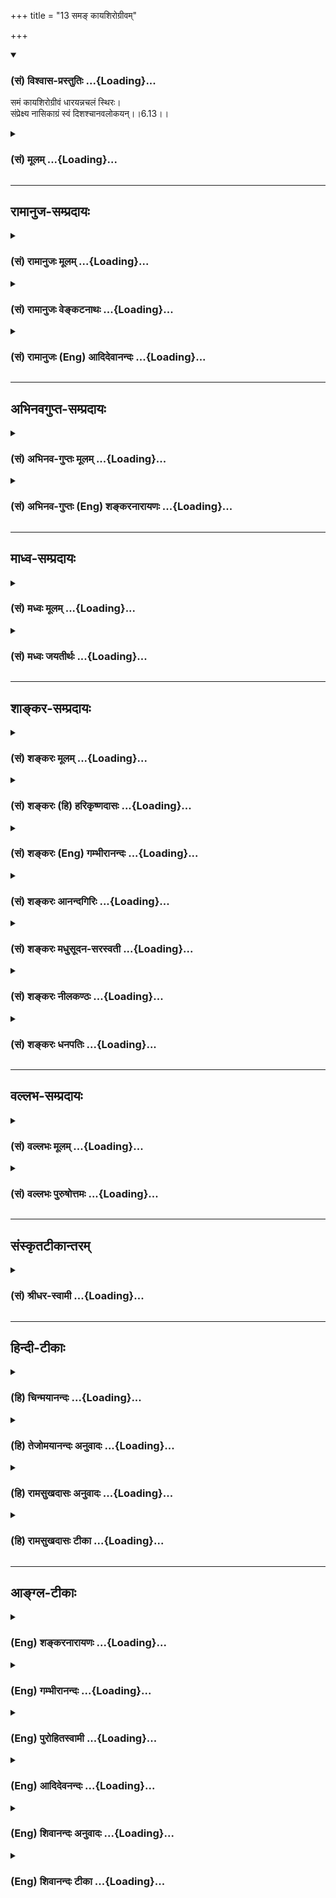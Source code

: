 +++
title = "13 समङ् कायशिरोग्रीवम्"

+++
<div class="js_include" newlevelforh1="3" title="(सं) विश्वास-प्रस्तुतिः" unfilled url="/purANam/mahAbhAratam/06-bhIShma-parva/02-bhagavad-gItA-parva/saMskRtam/vishvAsa-prastutiH/06_Atma-saMyama-yogaH_a/13_sama~N_kAyashirog.md">
<details open><summary><h3>(सं) विश्वास-प्रस्तुतिः ...{Loading}...</h3></summary>

समं कायशिरोग्रीवं धारयन्नचलं स्थिरः।  
संप्रेक्ष्य नासिकाग्रं स्वं दिशश्चानवलोकयन्।।6.13।।
</details>
</div>
<div class="js_include collapsed" newlevelforh1="3" title="(सं) मूलम्" unfilled url="/purANam/mahAbhAratam/06-bhIShma-parva/02-bhagavad-gItA-parva/saMskRtam/mUlam/06_Atma-saMyama-yogaH_a/13_sama~N_kAyashirog.md">
<details><summary><h3>(सं) मूलम् ...{Loading}...</h3></summary>

समं कायशिरोग्रीवं धारयन्नचलं स्थिरः।  
संप्रेक्ष्य नासिकाग्रं स्वं दिशश्चानवलोकयन्।।6.13।।
</details>
</div>


_________________
## रामानुज-सम्प्रदायः
<div class="js_include collapsed" newlevelforh1="3" title="(सं) रामानुजः मूलम्" unfilled url="/purANam/mahAbhAratam/06-bhIShma-parva/02-bhagavad-gItA-parva/saMskRtam/rAmAnujaH/mUlam/06_Atma-saMyama-yogaH_a/13_sama~N_kAyashirog.md">
<details><summary><h3>(सं) रामानुजः मूलम् ...{Loading}...</h3></summary>

।।6.13।।**कायशिरोग्रीवं समम् अचलं** सापाश्रयतया **स्थिरं धारयन् दिशश्च
अनवलोकयन् स्वं नासिकाग्रं संप्रेक्ष्य प्रशान्तात्मा** अत्यन्तनिर्वृतमनाः
विगतभीः ब्रह्मचर्ययुक्तो **मनः संयम्य मच्चित्तो युक्तः** अवहितो **मत्पर
आसीत** माम् एव चिन्तयन् आसीत।

</details>
</div>
<div class="js_include collapsed" newlevelforh1="3" title="(सं) रामानुजः वेङ्कटनाथः" unfilled url="/purANam/mahAbhAratam/06-bhIShma-parva/02-bhagavad-gItA-parva/saMskRtam/rAmAnujaH/venkaTanAthaH/06_Atma-saMyama-yogaH_a/13_sama~N_kAyashirog.md">
<details><summary><h3>(सं) रामानुजः वेङ्कटनाथः ...{Loading}...</h3></summary>

  
  
।।6.13।। एवं शुचिदेशासनादिरूपं बाह्यं योगोपकरणं मनसश्चैकाग्र्यमुक्तम्
अथान्तरान्तरतमयोः कायमनसोः क्रमात्कर्तव्यनियमविशेषा उच्यन्ते समं
इत्यादिश्लोकद्वयेन। कायशिरोग्रीवं इति द्वन्द्वैकवद्भावः तत एव नपुंसकता।
अत्र सिद्धापर(मध्यापर) नामा शरीरस्य मध्यप्रदेशः कायशब्देन विवक्षितः। समं
अचलं स्थिरम् इति धारणक्रियाविशेषणानिसमं इत्यत्रार्जवं विवक्षितम्
अचलशब्देन निष्कम्पत्वेऽभिहितेऽपि
स्थिरमित्येतदङ्गकम्पकरश्रमहेतुभूतपश्चाद्धारणप्रयत्ननिवृत्तिहेत्त्वभिप्रायमिति
दर्शयितुंसापाश्रयतया स्थिरमित्युक्तम्। अनेनाचलत्वस्य
चिरानुवर्तनयोग्यत्वमुक्तं भवति। बाह्येभ्यो व्यावर्तनं नासिकाग्रे स्थापनं
चेति क्रमप्रदर्शनायदिशश्चानवलोकयन्स्वं नासिकाग्रं सम्प्रेक्ष्य इति
व्युत्क्रमेणोक्तम्। यद्वा शतुरत्र
हेत्वर्थत्वाद्दिक्छब्दोपलक्षितबाह्यसकलपदार्थावलोकननिवृत्त्यर्थं
योगारम्भक्षणे स्वनासिकाग्रप्रेक्षणमिति भावः।
भोग्येतरानुपयुक्तविषयनिरीक्षणमपि निवर्तनीयमित्यभिप्रायेणदिशश्चत्युक्तम्।
निमीलनेनापि बाह्यानवलोकनसिद्धौ स्वनासिकाग्रावेक्षणं
निद्रादिनिवृत्त्यर्थम्। सम्प्रेक्ष्य नासिकाग्रं इत्येतावत्यभिहिते
परनासिकाग्रप्रेक्षणमपि शङ्क्येतेति तद्व्यवच्छेदार्थमुक्तंस्वम् इति।
मनस्यन्तर्मुखे नासाग्रसम्प्रेक्षणस्यासम्भवाच्चक्षुषो
दृष्टिसन्निपातमात्रमिह विवक्षितम्। अतः सम्प्रेक्ष्येत्यत्रइवशब्दो लुप्तो
द्रष्टव्यः इतिशाङ्करम्। नायनस्य तेजसः स्वच्छन्दवृत्त्या।
नासाग्रसन्निपातमात्रमिह विवक्षितम्मनः संयम्य इति संयमस्याभिधानात्
प्रशान्तात्मशब्दोऽयं योगोपयुक्तमनस्सन्तोषपर
इत्यभिप्रायेणअत्यन्तनिर्वृतमना इत्युक्तम्। ब्रह्मचारिव्रते स्थितः इत्यनेन
ब्रह्मचर्याश्रमप्रतीतिःशङ्करोक्तप्रक्रियया वा
ब्रह्मचर्यगुरुशुश्रूषाभिक्षाचर्यादिधीः स्यादिति
तद्व्यवच्छेदायाहब्रह्मचर्ययुक्त इति। ब्रह्मचर्यं च स्तनवति पिशितपिण्डे
भोग्यताधीगर्भस्मरणालोकनालापादिरहितत्वमत्र विवक्षितम्। स्मरन्ति च
ब्रह्मचर्यं च योषित्सु भोग्यताबुद्धिवर्जनम् इत्यादि। तथास्मरणं कीर्तनं
केलिः प्रेक्षणं गुह्यभाषणम्। सङ्कल्पोऽध्यवसायश्च क्रियानिर्वृत्तिरेव च।
एतन्मैथुनमष्टाङ्गं प्रवदन्ति मनीषिणः। विपरीतं
ब्रह्मचर्यमेतदेवाष्टलक्षणम् अ.पु.372।10।11 इति। युक्तशब्दस्य
पूर्वोत्तरप्रतिपन्नात्मावलोकनाभिधानादपि
तदुपयुक्तावधानविषयत्वमत्रोचितमित्यभिप्रायेणअवहित इत्युक्तम्।
मच्चित्तशब्दो भगवति चित्तस्यानुप्रवेशपरः। मत्परशब्दस्तु तदेकचित्तत्वपरः
तदनुवृत्तिपरो वेत्यपौनरुक्त्यमाह मामेवेति। यद्वा स्त्र्यादौ भोग्यचिन्ता
राजादौ च महति परधीर्लोके विभक्ता मयि तु तदुभयमित्यपुनरुक्तिः।

</details>
</div>
<div class="js_include collapsed" newlevelforh1="3" title="(सं) रामानुजः (Eng) आदिदेवानन्दः" unfilled url="/purANam/mahAbhAratam/06-bhIShma-parva/02-bhagavad-gItA-parva/saMskRtam/rAmAnujaH/english/AdidevAnandaH/06_Atma-saMyama-yogaH_a/13_sama~N_kAyashirog.md">
<details><summary><h3>(सं) रामानुजः (Eng) आदिदेवानन्दः ...{Loading}...</h3></summary>

6.13 - 6.14 Keeping the trunk, head and neck erect and motionless; well
seated in order to be steady; looking not in any direction but gazing at
the tip of the nose; serene, i.e., holding the mind extremely peaceful;
fearless; firm in the vow of celibacy; holding the mind in check; and
fixing his thoughts on Me - he should sit in Yoga, i.e., remain
concentrated and intent on Me, i.e., he should concentrating on Me only.

</details>
</div>


_________________
## अभिनवगुप्त-सम्प्रदायः
<div class="js_include collapsed" newlevelforh1="3" title="(सं) अभिनव-गुप्तः मूलम्" unfilled url="/purANam/mahAbhAratam/06-bhIShma-parva/02-bhagavad-gItA-parva/saMskRtam/abhinava-guptaH/mUlam/06_Atma-saMyama-yogaH_a/13_sama~N_kAyashirog.md">
<details><summary><h3>(सं) अभिनव-गुप्तः मूलम् ...{Loading}...</h3></summary>

।।6.10 6.15।। ननु जितात्मनः इत्युक्तम् तत्कथं तज्जय इत्याशङ्क्य
आरुरुक्षोः कश्चिदुपायः कायसमत्वादिकः +++(SN कायसमुद्धारकः)+++ चित्तसंयम
उपदिश्यते योगीत्यादि अधिगच्छतीत्यन्तम्। आत्मानं च चित्तं च युञ्जीत
एकाग्रीकुर्यात्। सततमिति न परिमितं कालम्। एकाकित्वादिषु सत्सु
एतद्युज्यते +++(N युञ्जीत)+++ नान्यथा। आसनस्थैर्यात् कालस्थैर्ये +++(S
कालस्थैर्यम्)+++ चित्तस्थैर्यम्। चित्तक्रियाः संकल्पात्मनः
अन्याश्चेन्द्रियक्रिया येन यताः नियमं नीताः। धारयन् यत्नेन।
नासिकाग्रस्यावलोकने सति दिशामनवलोकनम्। मत्परमतया युक्त आसीत +++(N आसीत्)+++
इत्यर्थः +++(S omits इत्यर्थः)+++। एवमात्मानं युञ्जतः समादधतः शान्तिर्जायते
यस्यां संस्थापर्यन्तकाष्ठा मत्प्राप्तिः+++(K प्राप्तिर्योगोऽस्तीति)+++।

</details>
</div>
<div class="js_include collapsed" newlevelforh1="3" title="(सं) अभिनव-गुप्तः (Eng) शङ्करनारायणः" unfilled url="/purANam/mahAbhAratam/06-bhIShma-parva/02-bhagavad-gItA-parva/saMskRtam/abhinava-guptaH/english/shankaranArAyaNaH/06_Atma-saMyama-yogaH_a/13_sama~N_kAyashirog.md">
<details><summary><h3>(सं) अभिनव-गुप्तः (Eng) शङ्करनारायणः ...{Loading}...</h3></summary>

6.13 See Comment under 6.15

</details>
</div>


_________________
## माध्व-सम्प्रदायः
<div class="js_include collapsed" newlevelforh1="3" title="(सं) मध्वः मूलम्" unfilled url="/purANam/mahAbhAratam/06-bhIShma-parva/02-bhagavad-gItA-parva/saMskRtam/madhvaH/mUlam/06_Atma-saMyama-yogaH_a/13_sama~N_kAyashirog.md">
<details><summary><h3>(सं) मध्वः मूलम् ...{Loading}...</h3></summary>

।।6.12 6.14।। योगं समाधियोगं युञ्ज्यात्।

</details>
</div>
<div class="js_include collapsed" newlevelforh1="3" title="(सं) मध्वः जयतीर्थः" unfilled url="/purANam/mahAbhAratam/06-bhIShma-parva/02-bhagavad-gItA-parva/saMskRtam/madhvaH/jayatIrthaH/06_Atma-saMyama-yogaH_a/13_sama~N_kAyashirog.md">
<details><summary><h3>(सं) मध्वः जयतीर्थः ...{Loading}...</h3></summary>

।।6.12 6.14।। उपविश्यासन इत्यत्रापि योगशब्द एवमेव व्याख्येय इत्याह
योगमिति। स्थानविवेकार्थं युञ्ज्यादित्युक्तम् कुर्यादिति यावत्।

</details>
</div>


_________________
## शाङ्कर-सम्प्रदायः
<div class="js_include collapsed" newlevelforh1="3" title="(सं) शङ्करः मूलम्" unfilled url="/purANam/mahAbhAratam/06-bhIShma-parva/02-bhagavad-gItA-parva/saMskRtam/shankaraH/mUlam/06_Atma-saMyama-yogaH_a/13_sama~N_kAyashirog.md">
<details><summary><h3>(सं) शङ्करः मूलम् ...{Loading}...</h3></summary>

।।6.13।। **समं कायशिरोग्रीवं** कायश्च शिरश्च ग्रीवा च कायशिरोग्रीवं तत्
समं **धारयन् अचलं** च। समं धारयतः चलनं संभवति अतः विशिनष्टि अचलमिति।
**स्थिरः** स्थिरो भूत्वा इत्यर्थः। **स्वं नासिकाग्रं संप्रेक्ष्य**
सम्यक् प्रेक्षणं दर्शनं कृत्वेव इति। इवशब्दो लुप्तो द्रष्टव्यः। न हि
स्वनासिकाग्रसंप्रेक्षणमिह विधित्सितम्। किं तर्हि चक्षुषो दृष्टिसंनिपातः।
स च अन्तःकरणसमाधानापेक्षो विवक्षितः। स्वनासिकाग्रसंप्रेक्षणमेव चेत्
विवक्षितम् मनः तत्रैव समाधीयेत नात्मनि। आत्मनि हि मनसः समाधानं वक्ष्यति
आत्मसंस्थं मनः कृत्वा (गीता 6।25) इति। तस्मात् इवशब्दलोपेन अक्ष्णोः
दृष्टिसंनिपात एव संप्रेक्ष्य इत्युच्यते। **दिशश्च अनवलोकयन्** दिशां च
अवलोकनमन्तराकुर्वन् इत्येतत्।। किञ्च

</details>
</div>
<div class="js_include collapsed" newlevelforh1="3" title="(सं) शङ्करः (हि) हरिकृष्णदासः" unfilled url="/purANam/mahAbhAratam/06-bhIShma-parva/02-bhagavad-gItA-parva/saMskRtam/shankaraH/hindI/harikRShNadAsaH/06_Atma-saMyama-yogaH_a/13_sama~N_kAyashirog.md">
<details><summary><h3>(सं) शङ्करः (हि) हरिकृष्णदासः ...{Loading}...</h3></summary>

।।6.13।। बाह्य आसनका वर्णन किया अब शरीरको कैसे रखना चाहिये सो कहते हैं
काया शिर और गरदनको सम और अचल भावसे धारण करके स्थिर होकर बैठे। समानभावसे
धारण किये हुए कायादिका भी चलन होना सम्भव है इसलिये अचलम् यह विशेषण दिया
गया है। तथा अपनी नासिकाके अग्रभागको देखता हुआ यानी मानो वह उधर ही अच्छी
तरह देख रहा है। इस प्रकार दृष्टि करके। यहाँ संप्रेक्ष्य के साथ इव शब्द
लुप्त समझना चाहिये क्योंकि यहाँ अपनी नासिकाके अग्रभागको देखनेका विधान
करना अभिमत नहीं है। तो क्या है बस नेत्रोंकी दृष्टिको ( विषयोंकी ओरसे
रोककर ) वहाँ स्थापन करना ही इष्ट है। वह ( इस तरह दृष्टिस्थापना करना ) भी
अन्तःकरणके समाधानके लिये आवश्यक होनेके कारण भी अभीष्ट है। क्योंकि यदि
अपनी नासिकाके अग्रभागको देखना ही विधेय माना जाय तो फिर मन वहीं स्थित
होगा आत्मामें नहीं। परंतु ( आगे चलकर ) आत्मसंस्थं मनः कृत्वा इस पदसे
आत्मामें ही मनको स्थित करना बतलायेंगे। इसलिये इव शब्दके लोपद्वारा
नेत्रोंकी दृष्टिको नासिकाके अग्रभागपर लगाना ही संप्रेक्ष्य इस पदसे कहा
गया। इस प्रकार ( नेत्रोंकी दृष्टिको नासिकाके अग्रभागपर लगाकर ) तथा अन्य
दिशाओंको न देखता हुआ अर्थात् बीचबीचमें दिशाओंकी ओर दृष्टि न डालता हुआ।

</details>
</div>
<div class="js_include collapsed" newlevelforh1="3" title="(सं) शङ्करः (Eng) गम्भीरानन्दः" unfilled url="/purANam/mahAbhAratam/06-bhIShma-parva/02-bhagavad-gItA-parva/saMskRtam/shankaraH/english/gambhIrAnandaH/06_Atma-saMyama-yogaH_a/13_sama~N_kAyashirog.md">
<details><summary><h3>(सं) शङ्करः (Eng) गम्भीरानन्दः ...{Loading}...</h3></summary>

6.13 See Commentary under 6.14

</details>
</div>
<div class="js_include collapsed" newlevelforh1="3" title="(सं) शङ्करः आनन्दगिरिः" unfilled url="/purANam/mahAbhAratam/06-bhIShma-parva/02-bhagavad-gItA-parva/saMskRtam/shankaraH/AnandagiriH/06_Atma-saMyama-yogaH_a/13_sama~N_kAyashirog.md">
<details><summary><h3>(सं) शङ्करः आनन्दगिरिः ...{Loading}...</h3></summary>

।।6.13।। उक्तमनूद्यानन्तरश्लोकस्य पुनरुक्तमर्थमाह **बाह्येति।**
समत्वमृजुत्वं कायः शरीरमध्यम्। अचलमिति विशेषणमवतार्य तस्य तात्पर्यमाह
**सममित।** कार्यकरणयोर्विषयपारवश्यशून्यत्वमचलत्वं स्थैर्यम्।
किमितीवशब्दलोपोऽत्र कल्प्यते स्वनासिकाग्रसंप्रेक्षणमेव योगाङ्गत्वेनात्र
विधित्सितं किं न स्यादित्याशङ्क्याह **नहीति।** तर्हि किमत्र विवक्षितमिति
प्रश्नपूर्वकमाह **किं तर्हीति।** दृष्टिसंनिपातो दृष्टेश्चक्षुषो
रूपादिविषयप्रवृत्तिराहित्यम्। कथमसावनायासेन सिध्यति तत्राह **स चेति।**
समाधानस्य प्राधान्येनात्र विवक्षितत्वाद्दृष्टेर्बहिर्विषयत्वेन
तद्भङ्गप्रसङ्गात्तस्या विषयेभ्यो व्यावृत्त्यान्तरेव संनिपातो विवक्षितो
भवतीत्यर्थः। तथापि कथं स्वनासिकाग्रसंप्रेक्षणमत्र
श्रुतमविवक्षितमित्याशङ्क्याह **स्वनासिकेति।** तत्रैव मनःसमाधाने का
हानिरित्याशङ्क्य वाक्यशेषविरोधान्मैवमित्याह **आत्मनि हीति।** किं तर्हि
संप्रेक्ष्येत्यादौ विवक्षितमित्याशङ्क्याह **तस्मादिति।**
दक्षिणेतरचक्षुषोर्या दृष्टिस्तस्या बाह्याद्विषयाद्वैमुख्येनान्तरेव
संनिपतनमत्र स्वकीयं नासिकाग्रं नासिकान्तं संप्रेक्ष्येति
विवक्षितमित्यर्थः। तत्रैवोत्तरमपि विशेषणमनुकूलमित्याह **दिशश्चेति।**
अनवलोकयन्नासीतेत्युत्तरत्र संबन्धः अन्तरान्तरा दिशामवलोकनमपि
योगप्रतिबन्धकमिति तत्प्रतिषेधः।

</details>
</div>
<div class="js_include collapsed" newlevelforh1="3" title="(सं) शङ्करः मधुसूदन-सरस्वती" unfilled url="/purANam/mahAbhAratam/06-bhIShma-parva/02-bhagavad-gItA-parva/saMskRtam/shankaraH/madhusUdana-sarasvatI/06_Atma-saMyama-yogaH_a/13_sama~N_kAyashirog.md">
<details><summary><h3>(सं) शङ्करः मधुसूदन-सरस्वती ...{Loading}...</h3></summary>

।।6.13।। तदर्थं बाह्यमासनमुक्त्वाऽधुना तत्र कथं शरीरधारणमित्युच्यते कायः
शरीरमध्यं स च शिरश्च ग्रीवा च कायशिरोग्रीवं मूलाधारादारभ्य
मूर्धान्तपर्यन्तं सममवक्रमचलमकम्पं धारयन्नेकतत्त्वाभ्यासेन
विक्षेपसहभाव्यङ्गमेजयत्वाभावं संपादयन् स्थिरो दृढप्रयत्नो भूत्वा किंच
स्वं स्वीयं नासिकाग्रं संप्रेक्ष्यैव लयविक्षेपराहित्याय
विषयप्रवृत्तिरहितः अनिमीलितनेत्र इत्यर्थः। दिशश्चानवलोकयन् अन्तरान्तरा
दिशां चावलोकनमकुर्वन् योगप्रतिबन्धकत्वात्तस्य। एवंभूतः
सन्नासीतेत्युत्तरेण संबन्धः।

</details>
</div>
<div class="js_include collapsed" newlevelforh1="3" title="(सं) शङ्करः नीलकण्ठः" unfilled url="/purANam/mahAbhAratam/06-bhIShma-parva/02-bhagavad-gItA-parva/saMskRtam/shankaraH/nIlakaNThaH/06_Atma-saMyama-yogaH_a/13_sama~N_kAyashirog.md">
<details><summary><h3>(सं) शङ्करः नीलकण्ठः ...{Loading}...</h3></summary>

।।6.13।। आसन उपविश्येत्युक्तं तत्कथमित्यत आह **सममिति।** कायः शरीरमध्यं
शिरः ग्रीवा च कायशिरोग्रीवं समं मूलाधारमारभ्य मूर्धान्तं अवक्रमचलं
निष्कम्पं धारयन्स्थिरो भूत्वा। संप्रेक्ष्य नासिकाग्रं स्वमिति
नासिकाग्रावेक्षणं न विधीयते किंतु निमीलने लयभयं उन्मीलने विक्षेपभयम्।
अतो दिशोऽपि स्त्र्यादिविक्षेपकविषयदर्शनभयादनवलोकयन्नर्धोन्मीलितनेत्र
आसीतेत्युत्तरेणान्वयः।

</details>
</div>
<div class="js_include collapsed" newlevelforh1="3" title="(सं) शङ्करः धनपतिः" unfilled url="/purANam/mahAbhAratam/06-bhIShma-parva/02-bhagavad-gItA-parva/saMskRtam/shankaraH/dhanapatiH/06_Atma-saMyama-yogaH_a/13_sama~N_kAyashirog.md">
<details><summary><h3>(सं) शङ्करः धनपतिः ...{Loading}...</h3></summary>

।।6.13।। आसन उपविशय शरीरं कथ स्थापयेदिति तत्राह **सममिति।** कायश्च शिरश्च
ग्रीवा च कायशिरोग्रीवं तत्समं धारयन्। कायशब्देन कायस्यैकदेशः
कटिप्रदेशादूर्ध्वा ग्रीवावधिरत्र गृह्यते। शिरोग्रीवयोः पृथग्ग्रहणात्
कठ्यधोभागस्योपवेशने समत्वायोगात्। समत्वेऽपीतस्ततश्चलनं संभाव्याह
**अचलमिति।** उभयत्राप्युपायमाह **स्थिर इति।** स्थिरो भूत्वेत्यर्थः।
अत्राप्युपायं लयविक्षेपनिवृत्तिद्वारकमाह। स्वं स्वकीयं नासिकाग्रं
संप्रेक्ष्य। अनेन लयनिवृत्तिः। दिशश्चानवलोकयन्। अनेन विक्षेपनिवृत्तिः।
एवंभूत आसीतेत्युत्तरेणान्यवयः।

</details>
</div>


_________________
## वल्लभ-सम्प्रदायः
<div class="js_include collapsed" newlevelforh1="3" title="(सं) वल्लभः मूलम्" unfilled url="/purANam/mahAbhAratam/06-bhIShma-parva/02-bhagavad-gItA-parva/saMskRtam/vallabhaH/mUlam/06_Atma-saMyama-yogaH_a/13_sama~N_kAyashirog.md">
<details><summary><h3>(सं) वल्लभः मूलम् ...{Loading}...</h3></summary>

।।6.10 6.13।। एवं योगारूढस्य स्वरूपमुक्त्वाऽऽरुरुक्षोः साङ्गं योगं विदधतः
सिद्धिमाह योगी इत्यादिनामत्संस्थामधिगच्छति 15 इत्यन्तेन। योगी युञ्जानो
रहसि स्थितः आत्मानं सततं युञ्जीत।

</details>
</div>
<div class="js_include collapsed" newlevelforh1="3" title="(सं) वल्लभः पुरुषोत्तमः" unfilled url="/purANam/mahAbhAratam/06-bhIShma-parva/02-bhagavad-gItA-parva/saMskRtam/vallabhaH/puruShottamaH/06_Atma-saMyama-yogaH_a/13_sama~N_kAyashirog.md">
<details><summary><h3>(सं) वल्लभः पुरुषोत्तमः ...{Loading}...</h3></summary>

  
  
।।6.13।। समं कायशिरोग्रीवं कायश्च शिरश्च ग्रीवा चकायशिरोग्रीवम्। कायपदेन
चरणमारभ्य सर्वोऽपि देहः। भक्तिमार्गानुसारेण शिरः सत्यलोकात्मकम् ग्रीवा
मुक्तिस्थानम्। समं यथास्थितरूपमचलं धारयन् ध्यानंकुर्वन्। स्थितः सन्
स्वनासिकाग्रं सम्प्रेक्ष्य अर्धनिमीलितनेत्रो भावस्थः दिशश्चानवलोकयन्
दिग्भावज्ञानशून्यः सर्वत्र भगवद्दर्शनवान्।  
  

</details>
</div>


_________________
## संस्कृतटीकान्तरम्
<div class="js_include collapsed" newlevelforh1="3" title="(सं) श्रीधर-स्वामी" unfilled url="/purANam/mahAbhAratam/06-bhIShma-parva/02-bhagavad-gItA-parva/saMskRtam/shrIdhara-svAmI/06_Atma-saMyama-yogaH_a/13_sama~N_kAyashirog.md">
<details><summary><h3>(सं) श्रीधर-स्वामी ...{Loading}...</h3></summary>

।।6.13।। चित्तैकाग्र्योपयोगिनीं देहादिधारणां दर्शयन्नाह **सममिति
द्वाभ्याम्।** काय इति देहमध्यभागो विवक्षितः। कायश्च शिरश्च ग्रीवा च
कायशिरोग्रीवं मूलाधारादारभ्य मूर्धाग्रपर्यन्तं सममवक्रं निश्चलं धारयन्
स्थिरः। दृढप्रयत्नो भूत्वेत्यर्थः। स्वकीयं नासिकाग्रं संप्रेक्ष्य च।
अर्धनिमीलितनेत्र इत्यर्थः। इतस्ततो
दिशश्चानवलोकयन्नासीतेत्युत्तरेणान्वयः।

</details>
</div>


_________________
## हिन्दी-टीकाः
<div class="js_include collapsed" newlevelforh1="3" title="(हि) चिन्मयानन्दः" unfilled url="/purANam/mahAbhAratam/06-bhIShma-parva/02-bhagavad-gItA-parva/hindI/chinmayAnandaH/06_Atma-saMyama-yogaH_a/13_sama~N_kAyashirog.md">
<details><summary><h3>(हि) चिन्मयानन्दः ...{Loading}...</h3></summary>

।।6.13।। बाह्य आसन के उपरान्त मन को एकाग्र करने का उपदेश दिया गया है। अब
शरीर का आसन बताते हैं। साधक को इस प्रकार स्थित होकर बैठना चाहिए कि उसका
मेरुदण्ड शिर और ग्रीवा एक समान सरल लम्बरूप में रहे। जिस क्षैतिज आसन में
साधक बैठता है वह आधार और काया शिर और ग्रीवा उस पर लम्ब रूप में होगी।
दोनों हाथों की उँगलियों को आपस में बांधकर गोद में रखे। यहाँ विशेष रूप से
कहा गया है कि शरीर को अचल रखना चाहिए। अचल का अर्थ यह नहीं कि शरीर को तनाव
की स्थिति में रखना है। शरीर की स्थिति सीधी लेकिन इस प्रकार तनावरहित होनी
चाहिए कि वह आगेपीछे दायेंबायें हिले नहीं। फिर साधक अपनी नासिका के अग्र
भाग को देखे। इस कथन का शाब्दिक अर्थ नहीं लेना चाहिए। अनेक साधक लोग
नासिकाग्र पर दृष्टि स्थिर करके शीश पीड़ा चक्कर थकान तनाव आदि रोगों को
व्यर्थ मोल ले लेते हैं। शंकराचार्य स्पष्ट करते हैं कि मानो नासिकाग्र को
देखते हुए न कि वास्तव में। यह नहीं कहा जा सकता कि शंकराचार्य ने अपनी
बुद्धि से खींचतान कर ऐसा अर्थ किया है क्योंकि भगवान् स्वयं अपने कथन को
स्पष्ट करते हैं। अन्य दिशाओं को न देखते हुए श्रीकृष्ण के इस कथन से यह
स्पष्ट हो जाता है कि नासिकाग्र को देखने का अभिप्राय यह है कि यहाँवहाँ
देखकर साधक को अपनी एकाग्रता भंग नहीं करनी चाहिए। यह नियम है कि जहाँ
हमारी दृष्टि जाती है वहीं पर हमारा मन भी। यही कारण है कि भ्रमित अवस्था
में मनुष्य की दृष्टि स्थिर नहीं रहती। दृष्टि की अस्थिरता मनुष्य के
विचित्र सन्देहास्पद व्यवहार का लक्षण है और प्रमाण भी। आगे कहते हैं

</details>
</div>
<div class="js_include collapsed" newlevelforh1="3" title="(हि) तेजोमयानन्दः अनुवादः" unfilled url="/purANam/mahAbhAratam/06-bhIShma-parva/02-bhagavad-gItA-parva/hindI/tejomayAnandaH/anuvAdaH/06_Atma-saMyama-yogaH_a/13_sama~N_kAyashirog.md">
<details><summary><h3>(हि) तेजोमयानन्दः अनुवादः ...{Loading}...</h3></summary>

।।6.13।। काया, सिर और ग्रीवा को समान और अचल धारण किये हुए स्थिर होकर
अपनी नासिका के अग्र भाग को देखकर अन्य दिशाओं को न देखता हुआ।।

</details>
</div>
<div class="js_include collapsed" newlevelforh1="3" title="(हि) रामसुखदासः अनुवादः" unfilled url="/purANam/mahAbhAratam/06-bhIShma-parva/02-bhagavad-gItA-parva/hindI/rAmasukhadAsaH/anuvAdaH/06_Atma-saMyama-yogaH_a/13_sama~N_kAyashirog.md">
<details><summary><h3>(हि) रामसुखदासः अनुवादः ...{Loading}...</h3></summary>

।।6.13।। काया, शिर और ग्रीवाको सीधे अचल धारण करके तथा दिशाओंको न देखकर
केवल अपनी नासिकाके अग्रभागको देखते हुए स्थिर होकर बैठे।

</details>
</div>
<div class="js_include collapsed" newlevelforh1="3" title="(हि) रामसुखदासः टीका" unfilled url="/purANam/mahAbhAratam/06-bhIShma-parva/02-bhagavad-gItA-parva/hindI/rAmasukhadAsaH/TIkA/06_Atma-saMyama-yogaH_a/13_sama~N_kAyashirog.md">
<details><summary><h3>(हि) रामसुखदासः टीका ...{Loading}...</h3></summary>

।।6.13।।***व्याख्या--*'समं कायशिरोग्रीवं धारयन्नचलम्'--**यद्यपि 'काय'
नाम शरीरमात्रका है, तथापि यहाँ (आसनपर बैठनेके बाद) कमरसे लेकर गलेतकके
भागको 'काय' नामसे कहा गया है। 'शिर' नामऊपरके भागका अर्थात् मस्तिष्कका है
और 'ग्रीवा' नाम मस्तिष्क और कायाके बीचके भागका है। ध्यानके समय ये काया,
शिर और ग्रीवा सम, सीधे रहें अर्थात् रीढ़की जो हड्डी है, उसकी सब गाँठें
सीधे भागमें रहें और उसी सीधे भागमें मस्तक तथा ग्रीवा रहे। तात्पर्य है कि
काया, शिर और ग्रीवा --ये तीनों एक सूतमें अचल रहें। कारण कि इन तीनोंके
आगे झुकनेसे नींद आती है, पीछे झुकनेसे जडता आती है और दायें-बायें झुकनेसे
चञ्चलता आती है। इसलिये न आगे झुके, न पीछे झुके और न दायें-बायें ही झुके।
दण्डकी तरह सीधा-सरल बैठा रहे। सिद्धासन, पद्मासन आदि जितने भी आसन हैं,
आरोग्यकी दृष्टिसे वे सभी ध्यानयोगमें सहायक हैं। परन्तु यहाँ भगवान्ने
सम्पूर्ण आसनोंकी सार चीज बतायी है--काया, शिर और ग्रीवाको सीधे समतामें
रखना। इसलिये भगवान्ने बैठनेके सिद्धासन, पद्मासन आदि किसी भी आसनका नाम
नहीं लिया है, किसी भी आसनका आग्रह नहीं रखा है। तात्पर्य है कि चाहे किसी
भी आसनसे बैठे, पर काया, शिर और ग्रीवा एक सूतमें ही रहने चाहिये; क्योंकि
इनके एक सूतमें रहनेसे मन बहुत जल्दी शान्त और स्थिर हो जाता है। आसनपर बैठे
हुए कभी नींद सताने लगे, तो उठकर थोड़ी देर इधर-उधर घूम ले। फिर स्थिरतासे
बैठ जाय और यह भावना बना ले कि अब मेरेको उठना नहीं है, इधर-उधर झुकना नहीं
है। केवल स्थिर और सीधे बैठकर ध्यान करना है।

</details>
</div>


_________________
## आङ्ग्ल-टीकाः
<div class="js_include collapsed" newlevelforh1="3" title="(Eng) शङ्करनारायणः" unfilled url="/purANam/mahAbhAratam/06-bhIShma-parva/02-bhagavad-gItA-parva/english/shankaranArAyaNaH/06_Atma-saMyama-yogaH_a/13_sama~N_kAyashirog.md">
<details><summary><h3>(Eng) शङ्करनारायणः ...{Loading}...</h3></summary>

6.13. Holding the body, the head and the neck erect and motionless;
remaining firm; looking properly at his own nose-tip; and not looking at
\[different\] directions;

</details>
</div>
<div class="js_include collapsed" newlevelforh1="3" title="(Eng) गम्भीरानन्दः" unfilled url="/purANam/mahAbhAratam/06-bhIShma-parva/02-bhagavad-gItA-parva/english/gambhIrAnandaH/06_Atma-saMyama-yogaH_a/13_sama~N_kAyashirog.md">
<details><summary><h3>(Eng) गम्भीरानन्दः ...{Loading}...</h3></summary>

6.13 Holding the body, head and neck erect and still, being steady,
looking at the tip of his own nose-and not looking around;

</details>
</div>
<div class="js_include collapsed" newlevelforh1="3" title="(Eng) पुरोहितस्वामी" unfilled url="/purANam/mahAbhAratam/06-bhIShma-parva/02-bhagavad-gItA-parva/english/purohitasvAmI/06_Atma-saMyama-yogaH_a/13_sama~N_kAyashirog.md">
<details><summary><h3>(Eng) पुरोहितस्वामी ...{Loading}...</h3></summary>

6.13 Let him hold body, head and neck erect, motionless and steady; let
him look fixedly at the tip of his nose, turning neither to the right
nor to the left.

</details>
</div>
<div class="js_include collapsed" newlevelforh1="3" title="(Eng) आदिदेवनन्दः" unfilled url="/purANam/mahAbhAratam/06-bhIShma-parva/02-bhagavad-gItA-parva/english/AdidevanandaH/06_Atma-saMyama-yogaH_a/13_sama~N_kAyashirog.md">
<details><summary><h3>(Eng) आदिदेवनन्दः ...{Loading}...</h3></summary>

6.13 Holding the trunk, head and neck erect, motionless and steady,
gazing at the tip of the nose, and looking not in any direction;

</details>
</div>
<div class="js_include collapsed" newlevelforh1="3" title="(Eng) शिवानन्दः अनुवादः" unfilled url="/purANam/mahAbhAratam/06-bhIShma-parva/02-bhagavad-gItA-parva/english/shivAnandaH/anuvAdaH/06_Atma-saMyama-yogaH_a/13_sama~N_kAyashirog.md">
<details><summary><h3>(Eng) शिवानन्दः अनुवादः ...{Loading}...</h3></summary>

6.13 Let him firmly hold his body, head and neck erect and still, gazing
at the tip of his nose, without looking around.

</details>
</div>
<div class="js_include collapsed" newlevelforh1="3" title="(Eng) शिवानन्दः टीका" unfilled url="/purANam/mahAbhAratam/06-bhIShma-parva/02-bhagavad-gItA-parva/english/shivAnandaH/TIkA/06_Atma-saMyama-yogaH_a/13_sama~N_kAyashirog.md">
<details><summary><h3>(Eng) शिवानन्दः टीका ...{Loading}...</h3></summary>

6.13 समम् erect; कायशिरोग्रीवम् body; head and neck; धारयन् holding;
अचलम् still; स्थिरः steady; संप्रेक्ष्य,gazing at; नासिकाग्रम् tip of
the nose; स्वम् ones own; दिशः directions; च and; अनवलोकयन् not
looking.Commentary The Lord describes here the pose or Asana and the
Drishti (gaze) in this verse.You cannot practise meditation without a
firm seat. If the body is unsteady; the mind will also become unsteady.
There is an intimate connection between the body and the mind.You should
not shake the body even a bit. You should attain mastery over the Asana
(AsanaJaya) by daily practice. You should be as firm as a statue or a
rock. If you keep the body; head and neck erect; the spinal cord also
will be erect and the Kundalini will rise up steadily through the subtle
nervechannel (Nadi) called the Sushumna. Sit in the lotus pose or the
adept pose. This will help you in maintaining the nervous eilibrium and
mental poise. You should steadily direct your gaze towards the tip of
your nose. This is known as the Nasikagra Drishti. The other gaze is the
Bhrumadhya Drishti or gazing between the two eyrows where the psychic
centre known as the Ajna Chakra is situated. This is described in
chapter V; verse 27. In Bhrumadhya Drishti direct the gaze towards the
Ajna Chakra with closed eyes. If you practise this with open eyes; it
may produce headache. Foreign particles or dust may fall into the eyes.
There may be distraction of the mind also. Do not strain the eyes.
Practise gently. When you practise concentration at the tip of the nose
you will experience DivyaGandha (various aromas). When you concentrate
your gaze at the Ajna Chakra you will experience DivyaJyotis (perception
of supraphenomenal lights). This is an experience to give you
encouragement; push you up in the spiritual path and convince you of the
existence of transcendental or supraphysical things. Do not stop your
Sadhana. Yogins and those Bhaktas who meditate on Lord Siva concentrate
on the Ajna Chakra with the Bhrumadhya Drishti. You can select whichever
Drishti suits you best.Though the gaze is directed towards the tip of
the nose when the eyes are halfclosed and the eyalls are steady the mind
should be fixed only on the self. Therefore you will have to gaze; as it
were; at the tip of the nose. In chapter VI; verse 25; the Lord says
Having made the mind abide in the Self; let him not think of anything.
Gazing at the tip of the nose will soon bring about concentration of the
mind.Whichever be the point selected; visualise your own tutelary deity
there and feel His Living Presence.

</details>
</div>
